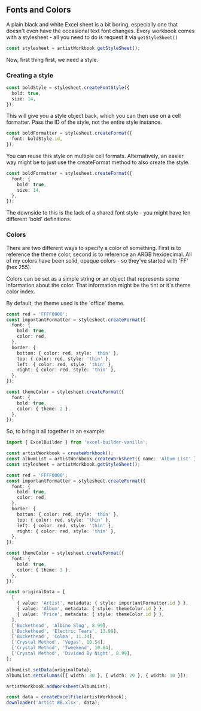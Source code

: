 ## Fonts and Colors

A plain black and white Excel sheet is a bit boring, especially one that doesn't even have the occasional text font changes. Every workbook comes with a stylesheet - all you need to do is request it via `getStyleSheet()`

```ts
const stylesheet = artistWorkbook.getStyleSheet();
```

Now, first thing first, we need a style.

### Creating a style

```ts
const boldStyle = stylesheet.createFontStyle({
  bold: true,
  size: 14,
});
```

This will give you a style object back, which you can then use on a cell formatter. Pass the ID of the style, not the entire style instance.

```ts
const boldFormatter = stylesheet.createFormat({
  font: boldStyle.id,
});
```

You can reuse this style on multiple cell formats. Alternatively, an easier way might be to just use the createFormat method to also create the style.

```ts
const boldFormatter = stylesheet.createFormat({
  font: {
    bold: true,
    size: 14,
  },
});
```

The downside to this is the lack of a shared font style - you might have ten different 'bold' definitions.

### Colors

There are two different ways to specify a color of something. First is to reference the theme color, second is to reference an ARGB hexidecimal. All of my colors have been solid, opaque colors - so they've started with 'FF' (hex 255).

Colors can be set as a simple string or an object that represents some information about the color. That information might be the tint or it's theme color index.

By default, the theme used is the 'office' theme.

```ts
const red = 'FFFF0000';
const importantFormatter = stylesheet.createFormat({
  font: {
    bold: true,
    color: red,
  },
  border: {
    bottom: { color: red, style: 'thin' },
    top: { color: red, style: 'thin' },
    left: { color: red, style: 'thin' },
    right: { color: red, style: 'thin' },
  },
});

const themeColor = stylesheet.createFormat({
  font: {
    bold: true,
    color: { theme: 2 },
  },
});
```

So, to bring it all together in an example:

```ts
import { ExcelBuilder } from 'excel-builder-vanilla';

const artistWorkbook = createWorkbook();
const albumList = artistWorkbook.createWorksheet({ name: 'Album List' });
const stylesheet = artistWorkbook.getStyleSheet();

const red = 'FFFF0000';
const importantFormatter = stylesheet.createFormat({
  font: {
    bold: true,
    color: red,
  },
  border: {
    bottom: { color: red, style: 'thin' },
    top: { color: red, style: 'thin' },
    left: { color: red, style: 'thin' },
    right: { color: red, style: 'thin' },
  },
});

const themeColor = stylesheet.createFormat({
  font: {
    bold: true,
    color: { theme: 3 },
  },
});

const originalData = [
  [
    { value: 'Artist', metadata: { style: importantFormatter.id } },
    { value: 'Album', metadata: { style: themeColor.id } },
    { value: 'Price', metadata: { style: themeColor.id } },
  ],
  ['Buckethead', 'Albino Slug', 8.99],
  ['Buckethead', 'Electric Tears', 13.99],
  ['Buckethead', 'Colma', 11.34],
  ['Crystal Method', 'Vegas', 10.54],
  ['Crystal Method', 'Tweekend', 10.64],
  ['Crystal Method', 'Divided By Night', 8.99],
];

albumList.setData(originalData);
albumList.setColumns([{ width: 30 }, { width: 20 }, { width: 10 }]);

artistWorkbook.addWorksheet(albumList);

const data = createExcelFile(artistWorkbook);
downloader('Artist WB.xlsx', data);
```
